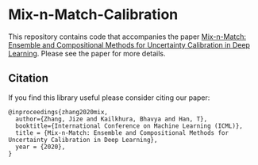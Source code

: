 # Mix-n-Match-Calibration

This repository contains code that accompanies the paper [Mix-n-Match: Ensemble and Compositional Methods for Uncertainty Calibration in Deep Learning](https://arxiv.org/abs/2003.07329). Please see the paper for more details.





## Citation

If you find this library useful please consider citing our paper:

    @inproceedings{zhang2020mix,
      author={Zhang, Jize and Kailkhura, Bhavya and Han, T},
      booktitle={International Conference on Machine Learning (ICML)},
      title = {Mix-n-Match: Ensemble and Compositional Methods for Uncertainty Calibration in Deep Learning},
      year = {2020},
    }
